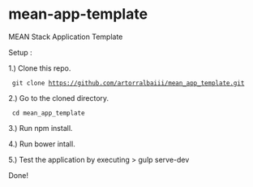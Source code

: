 # mean-app-template
MEAN Stack Application Template

Setup :

1.) Clone this repo.

<code> git clone https://github.com/artorralbaiii/mean_app_template.git </code>

2.) Go to the cloned directory. 

<code> cd mean_app_template </code>

3.) Run npm install.

4.) Run bower intall.

5.) Test the application by executing > gulp serve-dev

Done!

